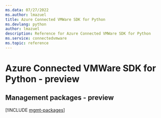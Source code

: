 ```yaml
---
ms.data: 07/27/2022
ms.author: lmazuel
title: Azure Connected VMWare SDK for Python
ms.devlang: python
author: lmazuel
description: Reference for Azure Connected VMWare SDK for Python
ms.service: connectedvmware
ms.topic: reference
---
```

# Azure Connected VMWare SDK for Python - preview

## Management packages - preview
[!INCLUDE [mgmt-packages](connected-vmware-mgmt-index.md)]